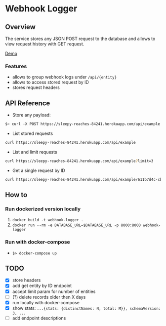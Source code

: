 # Webhook Logger

## Overview
The service stores any JSON POST request to the database and allows to view request history with GET request.

[Demo](https://sleepy-reaches-84241.herokuapp.com/redoc)

### Features
- allows to group webhook logs under `/api/{entity}`
- allows to access stored request by ID
- stores request headers


## API Reference

- Store any payload:

```bash
$> curl -X POST https://sleepy-reaches-84241.herokuapp.com/api/example -H 'Content-Type: application/json' -d '{"paymentId": "abcde", "status": "pending"}'
```

- List stored requests

```bash
curl https://sleepy-reaches-84241.herokuapp.com/api/example
```

- List and limit requests

```bash
curl https://sleepy-reaches-84241.herokuapp.com/api/example?limit=3
```

- Get a single request by ID

```bash
curl https://sleepy-reaches-84241.herokuapp.com/api/example/611b7d4c-cbb1-4e18-9ebe-cc53829d22b0
```

## How to

### Run dockerized version locally

1. `docker build -t webhook-logger .`
2. `docker run --rm -e DATABASE_URL=$DATABASE_URL -p 8000:8000 webhook-logger`

### Run with docker-compose

- `$> docker-compose up`

## TODO
- [x] store headers
- [x] add get entity by ID endpoint
- [x] accept limit param for number of entities
- [ ] (?) delete records older then X days
- [x] run locally with docker-compose
- [x] show stats: `...{stats: {distinctNames: N, total: M}}, schemaVersion: 3, ...`
- [ ] add endpoint descriptions
